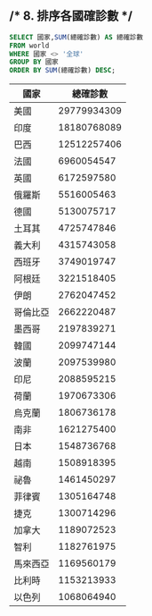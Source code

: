 ## /* 8. 排序各國確診數 */
```SQL
SELECT 國家,SUM(總確診數) AS 總確診數
FROM world 
WHERE 國家 <> '全球'
GROUP BY 國家
ORDER BY SUM(總確診數) DESC;


```
|  國家  |  總確診數  |
| ----- |  ------  |
 美國	|  29779934309  |
|印度		|18180768089 	|
|巴西		|12512257406 	|
|法國		|6960054547 	|
|英國		|6172597580 	|
|俄羅斯		|5516005463 	|
|德國		|5130075717 	|
|土耳其	|	4725747846 	|
|義大利	|	4315743058 	|
|西班牙	|	3749019747 	|
|阿根廷	|	3221518405 	|
|伊朗	|	2762047452 	|
|哥倫比亞		|2662220487 	|
|墨西哥		|2197839271 	|
|韓國	|	2099747144 	|
|波蘭	|	2097539980 	|
|印尼	|	2088595215 	|
|荷蘭	|	1970673306 	|
|烏克蘭	|	1806736178 	|
|南非	|	1621275400 	|
|日本	|	1548736768 	|
|越南	|	1508918395 	|
|祕魯	|	1461450297 	|
|菲律賓	|	1305164748 	|
|捷克	|	1300714296 	|
|加拿大	|	1189072523 	|
|智利	|	1182761975 	|
|馬來西亞	|1169560179 	|
| 比利時		|1153213933 	|
| 以色列		|1068064940 	|